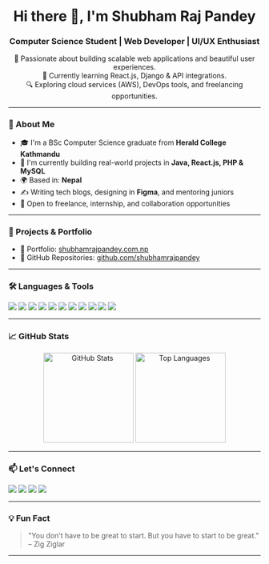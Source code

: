<h1 align="center">Hi there 👋, I'm Shubham Raj Pandey</h1>
<h3 align="center">Computer Science Student | Web Developer | UI/UX Enthusiast</h3>

<p align="center">
  🚀 Passionate about building scalable web applications and beautiful user experiences.<br>
  🌱 Currently learning React.js, Django & API integrations.<br>
  🔍 Exploring cloud services (AWS), DevOps tools, and freelancing opportunities.
</p>

---

### 🧠 About Me
- 🎓 I'm a BSc Computer Science graduate from **Herald College Kathmandu**
- 💼 I'm currently building real-world projects in **Java, React.js, PHP & MySQL**
- 🌍 Based in: **Nepal**
- ✍️ Writing tech blogs, designing in **Figma**, and mentoring juniors
- 🤝 Open to freelance, internship, and collaboration opportunities

---

### 💼 Projects & Portfolio
- 📁 Portfolio: [shubhamrajpandey.com.np](https://shubhamrajpandey.com.np)
- 📌 GitHub Repositories: [github.com/shubhamrajpandey](https://github.com/shubhamrajpandey)

---

### 🛠️ Languages & Tools

<p align="left">
  <img src="https://img.shields.io/badge/Java-007396?style=for-the-badge&logo=java&logoColor=white" />
  <img src="https://img.shields.io/badge/Python-3776AB?style=for-the-badge&logo=python&logoColor=white" />
  <img src="https://img.shields.io/badge/JavaScript-F7DF1E?style=for-the-badge&logo=javascript&logoColor=black" />
  <img src="https://img.shields.io/badge/PHP-777BB4?style=for-the-badge&logo=php&logoColor=white" />
  <img src="https://img.shields.io/badge/React-61DAFB?style=for-the-badge&logo=react&logoColor=black" />
  <img src="https://img.shields.io/badge/MySQL-005C84?style=for-the-badge&logo=mysql&logoColor=white" />
  <img src="https://img.shields.io/badge/HTML5-E34F26?style=for-the-badge&logo=html5&logoColor=white" />
  <img src="https://img.shields.io/badge/CSS3-1572B6?style=for-the-badge&logo=css3&logoColor=white" />
  <img src="https://img.shields.io/badge/Git-F05032?style=for-the-badge&logo=git&logoColor=white" />
  <img src="https://img.shields.io/badge/Figma-F24E1E?style=for-the-badge&logo=figma&logoColor=white" />
  <img src="https://img.shields.io/badge/AWS-232F3E?style=for-the-badge&logo=amazon-aws&logoColor=white" />
</p>

---

### 📈 GitHub Stats

<p align="center">
  <img src="https://github-readme-stats.vercel.app/api?username=shubhamrajpandey&show_icons=true&theme=radical" alt="GitHub Stats" height="180"/>
  <img src="https://github-readme-stats.vercel.app/api/top-langs/?username=shubhamrajpandey&layout=compact&theme=radical" alt="Top Languages" height="180"/>
</p>

---

### 📫 Let's Connect

<p align="left">
  <a href="mailto:shubhamrajpandey875@gmail.com"><img src="https://img.shields.io/badge/email-D14836?style=for-the-badge&logo=gmail&logoColor=white" /></a>
  <a href="https://www.linkedin.com/in/shubhamrpandey"><img src="https://img.shields.io/badge/linkedin-0077B5?style=for-the-badge&logo=linkedin&logoColor=white" /></a>
  <a href="https://www.instagram.com/_shubham.pandey_/"><img src="https://img.shields.io/badge/Instagram-E4405F?style=for-the-badge&logo=instagram&logoColor=white" /></a>
  <a href="https://www.facebook.com/shubham.pandey.875"><img src="https://img.shields.io/badge/facebook-1877F2?style=for-the-badge&logo=facebook&logoColor=white" /></a>
</p>

---


### 💡 Fun Fact
> "You don’t have to be great to start. But you have to start to be great." – Zig Ziglar

---

